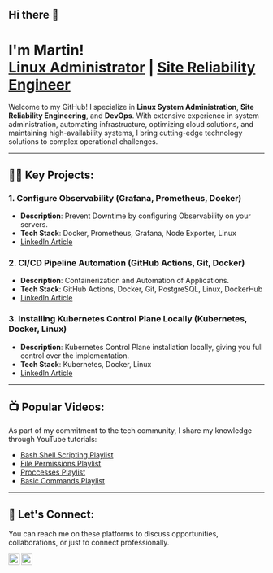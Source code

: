 ## Hi there 👋

<h1>I'm Martin!<br/> <a href="https://github.com/mmato72">Linux Administrator</a> | <a href="https://www.linkedin.com/in/martin-mato-linux-steroids/">Site Reliability Engineer</a></h1>

Welcome to my GitHub! I specialize in **Linux System Administration**, **Site Reliability Engineering**, and **DevOps**. With extensive experience in system administration, automating infrastructure, optimizing cloud solutions, and maintaining high-availability systems, I bring cutting-edge technology solutions to complex operational challenges.

---

<h2>👨‍💻 Key Projects:</h2>

### 1. Configure Observability (Grafana, Prometheus, Docker)
- **Description**: Prevent Downtime by configuring Observability on your servers.
- **Tech Stack**: Docker, Prometheus, Grafana, Node Exporter, Linux
- [LinkedIn Article](https://www.linkedin.com/pulse/prevent-downtime-observability-grafana-prometheus-node-martin-mato-wrbzf/?trackingId=KqY7rm5kTfiDNf3lgGYM%2BQ%3D%3D)

### 2. CI/CD Pipeline Automation (GitHub Actions, Git, Docker)
- **Description**: Containerization and Automation of Applications.
- **Tech Stack**: GitHub Actions, Docker, Git, PostgreSQL, Linux, DockerHub
- [LinkedIn Article](https://www.linkedin.com/pulse/containerizing-automating-deployment-application-martin-mato-e5yhc/?trackingId=O4c%2F4UuMQbWhFae3BeOXCA%3D%3D)

### 3. Installing Kubernetes Control Plane Locally (Kubernetes, Docker, Linux)
- **Description**: Kubernetes Control Plane installation locally, giving you full control over the implementation.
- **Tech Stack**: Kubernetes, Docker, Linux
- [LinkedIn Article](https://www.linkedin.com/pulse/installing-k8s-control-plane-vm-your-local-machine-martin-mato-p00ke/?trackingId=O4c%2F4UuMQbWhFae3BeOXCA%3D%3D)

---

<h2>📺 Popular Videos:</h2>

As part of my commitment to the tech community, I share my knowledge through YouTube tutorials:

- [Bash Shell Scripting Playlist](https://www.youtube.com/watch?v=wUkuuUHKmzk&list=PLhQUUetYOdlfP0SerUM1jEpArey70faay)
- [File Permissions Playlist](https://www.youtube.com/watch?v=bjeLDUkot3U&list=PLhQUUetYOdldqiHxR0E4JaY3p-ug3ee5h)
- [Proccesses Playlist](https://www.youtube.com/watch?v=F5u4YDRQD4w&list=PLhQUUetYOdlerfJh7PkL6FuX_o5I_5rAe)
- [Basic Commands Playlist](https://www.youtube.com/watch?v=dtzOT94IsLk&list=PLhQUUetYOdlfU72nLmn8zrgcZqBroNSGm)

---

<h2>🤝 Let's Connect:</h2>

You can reach me on these platforms to discuss opportunities, collaborations, or just to connect professionally.

[<img align="left" alt="YouTube" width="22px" src="https://cdn.jsdelivr.net/npm/simple-icons@v3/icons/youtube.svg" />][youtube]
[<img align="left" alt="LinkedIn" width="22px" src="https://cdn.jsdelivr.net/npm/simple-icons@v3/icons/linkedin.svg" />][linkedin]

<br/>

[youtube]: https://www.youtube.com/@techimation-kg2pb  
[linkedin]: https://www.linkedin.com/in/martin-mato-linux-steroids/

